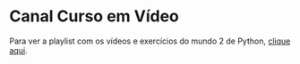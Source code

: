# Canal Curso em Vídeo

Para ver a playlist com os vídeos e exercícios do mundo 2 de Python, [clique aqui](https://www.youtube.com/playlist?list=PLHz_AreHm4dk_nZHmxxf_J0WRAqy5Czye).
